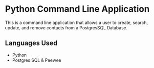 # Python Command Line Application
This is a command line application that allows a user to create, search, update, and remove contacts from a PostgresSQL Database.

## Languages Used
- Python
- Postgres SQL & Peewee
